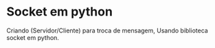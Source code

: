 # Socket em python
 Criando (Servidor/Cliente) para troca de mensagem, 
 Usando biblioteca socket em python.

